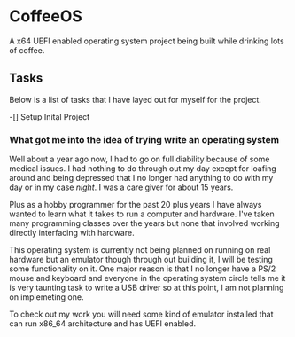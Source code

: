# CoffeeOS

A x64 UEFI enabled operating system project being built while drinking lots of coffee.

## Tasks

Below is a list of tasks that I have layed out for myself for the project.

-[] Setup Inital Project


### What got me into the idea of trying write an operating system

Well about a year ago now, I had to go on full diability because of some medical issues. I had nothing to do through out my day except for loafing around and being depressed that I no longer had anything to do with my day or in my case *night*. I was a care giver for about 15 years.

Plus as a hobby programmer for the past 20 plus years I have always wanted to learn what it takes to run a computer and hardware. I've taken many programming classes over the years but none that involved working directly interfacing with hardware.

This operating system is currently not being planned on running on real hardware but an emulator though through out building it, I will be testing some functionality on it. One major reason is that I no longer have a PS/2 mouse and keyboard and everyone in the operating system circle tells me it is very taunting task to write a USB driver so at this point, I am not planning on implemeting one.

To check out my work you will need some kind of emulator installed that can run x86_64 architecture and has UEFI enabled.
